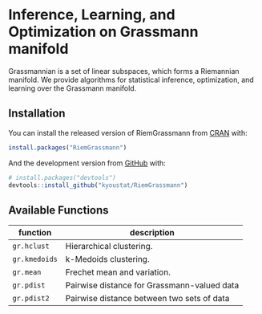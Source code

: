 
<!-- README.md is generated from README.Rmd. Please edit that file -->
Inference, Learning, and Optimization on Grassmann manifold
===========================================================

<!-- badges: start -->
<!-- badges: end -->
Grassmannian is a set of linear subspaces, which forms a Riemannian manifold. We provide algorithms for statistical inference, optimization, and learning over the Grassmann manifold.

Installation
------------

You can install the released version of RiemGrassmann from [CRAN](https://CRAN.R-project.org) with:

``` r
install.packages("RiemGrassmann")
```

And the development version from [GitHub](https://github.com/) with:

``` r
# install.packages("devtools")
devtools::install_github("kyoustat/RiemGrassmann")
```

Available Functions
-------------------

| function      | description                                 |
|---------------|---------------------------------------------|
| `gr.hclust`   | Hierarchical clustering.                    |
| `gr.kmedoids` | k-Medoids clustering.                       |
| `gr.mean`     | Frechet mean and variation.                 |
| `gr.pdist`    | Pairwise distance for Grassmann-valued data |
| `gr.pdist2`   | Pairwise distance between two sets of data  |
